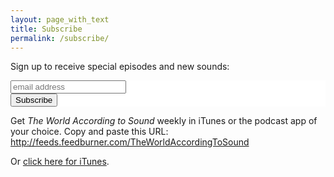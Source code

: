 ```yaml
---
layout: page_with_text
title: Subscribe
permalink: /subscribe/
---
```


Sign up to receive special episodes and new sounds:

<link href="//cdn-images.mailchimp.com/embedcode/slim-081711.css" rel="stylesheet" type="text/css">
<style type="text/css">
  #mc_embed_signup{background:#fff; clear:left; font:14px Helvetica,Arial,sans-serif; }
</style>
<div id="mc_embed_signup">
<form action="//Theworldaccordingtosound.us11.list-manage.com/subscribe/post?u=7beafa4f882ecbf607d6c3b6b&amp;id=6ca9823e18" method="post" id="mc-embedded-subscribe-form" name="mc-embedded-subscribe-form" class="validate" target="_blank" novalidate>
    <div id="mc_embed_signup_scroll">

  <input type="email" value="" name="EMAIL" class="email" id="mce-EMAIL" placeholder="email address" required>
    <div style="position: absolute; left: -5000px;"><input type="text" name="b_7beafa4f882ecbf607d6c3b6b_6ca9823e18" tabindex="-1" value=""></div>
    <div class="clear"><input type="submit" value="Subscribe" name="subscribe" id="mc-embedded-subscribe" class="button"></div>
    </div>
</form>
</div>

Get _The World According to Sound_ weekly in iTunes or the podcast app of your choice.
Copy and paste this URL: http://feeds.feedburner.com/TheWorldAccordingToSound

Or <a href="itpc://feeds.feedburner.com/TheWorldAccordingToSound">click here for iTunes</a>.

